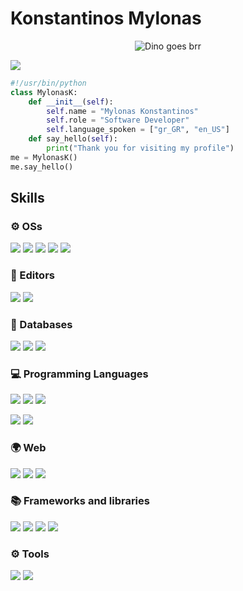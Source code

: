 <h1> Konstantinos Mylonas </h1>

<p width ="200px" align="center">
  <img  src="https://storage.googleapis.com/gweb-uniblog-publish-prod/original_images/Dino_non-birthday_version.gif" alt="Dino goes brr" />
</p>

![](https://github-readme-stats.vercel.app/api/top-langs/?username=KonstantinosMy&theme=blue-green)

```python
#!/usr/bin/python
class MylonasK:
    def __init__(self):
        self.name = "Mylonas Konstantinos"
        self.role = "Software Developer"
        self.language_spoken = ["gr_GR", "en_US"]
    def say_hello(self):
        print("Thank you for visiting my profile")
me = MylonasK()
me.say_hello()
```
## Skills

### ⚙ OSs
![]([https://img.shields.io/badge/Windows-0078D6.svg?logo=Windows&logoColor=black](https://img.shields.io/badge/Windows-0078D6?style=for-the-badge&logo=windows&logoColor=white))
![]([https://img.shields.io/badge/Ubuntu-E95420.svg?logo=Ubuntu&logoColor=black](https://img.shields.io/badge/Linux-FCC624?style=for-the-badge&logo=linux&logoColor=black))
![]([https://img.shields.io/badge/Kali-557C94.svg?logo=KaliLinux&logoColor=black](https://img.shields.io/badge/Kali_Linux-557C94?style=for-the-badge&logo=kali-linux&logoColor=white))
![]([https://img.shields.io/badge/Kali-557C94.svg?logo=KaliLinux&logoColor=black](https://img.shields.io/badge/Android-3DDC84?style=for-the-badge&logo=android&logoColor=white))
![](https://img.shields.io/badge/Ubuntu-E95420?style=for-the-badge&logo=ubuntu&logoColor=white)

### 📝 Editors
![](https://img.shields.io/badge/Visual_Studio-5C2D91?style=for-the-badge&logo=visual%20studio&logoColor=white)
![](https://img.shields.io/badge/Visual_Studio_Code-0078D4?style=for-the-badge&logo=visual%20studio%20code&logoColor=white)

### 📂 Databases
![](https://img.shields.io/badge/MySQL-00000F?style=for-the-badge&logo=mysql&logoColor=white)
![](https://img.shields.io/badge/MongoDB-4EA94B?style=for-the-badge&logo=mongodb&logoColor=white)
![](https://img.shields.io/badge/SQLite-07405E?style=for-the-badge&logo=sqlite&logoColor=white)

### 💻 Programming Languages
![](https://img.shields.io/badge/C%23-239120?style=for-the-badge&logo=c-sharp&logoColor=white)
![](https://img.shields.io/badge/Python-3776AB?style=for-the-badge&logo=python&logoColor=white)
![](https://img.shields.io/badge/JavaScript-F7DF1E?style=for-the-badge&logo=javascript&logoColor=black)

![](https://img.shields.io/badge/powershell-5391FE?style=for-the-badge&logo=powershell&logoColor=white)
![](https://img.shields.io/badge/Shell_Script-121011?style=for-the-badge&logo=gnu-bash&logoColor=white)

### 🌍 Web
![](https://img.shields.io/badge/HTML5-E34F26?style=for-the-badge&logo=html5&logoColor=white)
![](https://img.shields.io/badge/CSS3-1572B6?style=for-the-badge&logo=css3&logoColor=white)
![](https://img.shields.io/badge/Bootstrap-563D7C?style=for-the-badge&logo=bootstrap&logoColor=white)

### 📚 Frameworks and libraries
![](https://img.shields.io/badge/Unity-100000?style=for-the-badge&logo=unity&logoColor=white)
![](https://img.shields.io/badge/.NET-5C2D91?style=for-the-badge&logo=.net&logoColor=white)
![](https://img.shields.io/badge/Node.js-43853D?style=for-the-badge&logo=node.js&logoColor=white)
![](https://img.shields.io/badge/React-20232A?style=for-the-badge&logo=react&logoColor=61DAFB)

### ⚙️ Tools
![](https://img.shields.io/badge/GIT-E44C30?style=for-the-badge&logo=git&logoColor=white)
![](https://img.shields.io/badge/windows%20terminal-4D4D4D?style=for-the-badge&logo=windows%20terminal&logoColor=white)

